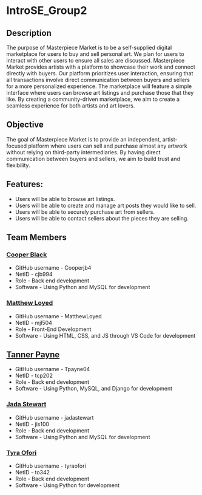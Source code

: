 # IntroSE_Group2

## Description
The purpose of Masterpiece Market is to be a self-supplied digital marketplace for users to buy and sell personal art. We plan for users to interact with other users to ensure all sales are discussed. Masterpiece Market provides artists with a platform to showcase their work and connect directly with buyers. Our platform prioritizes user interaction, ensuring that all transactions involve direct communication between buyers and sellers for a more personalized experience. The marketplace will feature a simple interface where users can browse art listings and purchase those that they like. By creating a community-driven marketplace, we aim to create a seamless experience for both artists and art lovers.

## Objective
The goal of Masterpiece Market is to provide an independent, artist-focused platform where users can sell and purchase almost any artwork without relying on third-party intermediaries. By having direct communication between buyers and sellers, we aim to build trust and flexibility.

## Features:
* Users will be able to browse art listings.
* Users will be able to create and manage art posts they would like to sell.
* Users will be able to securely purchase art from sellers.
* Users will be able to contact sellers about the pieces they are selling. 

## Team Members
### <ins>Cooper Black</ins>
* GitHub username - Cooperjb4
* NetID - cjb994
* Role - Back end development
* Software - Using Python and MySQL for development

### <ins>Matthew Loyed</ins>
* GitHub username - MatthewLoyed
* NetID - mjl504
* Role - Front-End Development
* Software - Using HTML, CSS, and JS through VS Code for development

## <ins>Tanner Payne</ins>
* GitHub username - Tpayne04
* NetID - tcp202
* Role - Back end development
* Software - Using Python, MySQL, and Django for development

### <ins>Jada Stewart</ins>
* GitHub username - jadastewart
* NetID - jis100
* Role - Back end development
* Software - Using Python and MySQL for development

### <ins>Tyra Ofori</ins>
* GitHub username - tyraofori
* NetID - to342
* Role - Back end development
* Software - Using Python for development
  
